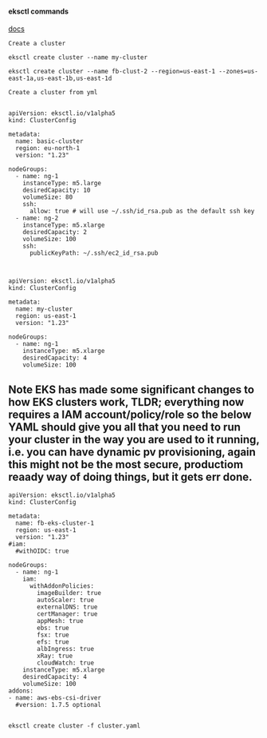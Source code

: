 #### eksctl commands

[docs](https://eksctl.io/usage/creating-and-managing-clusters/)


```Create a cluster```

````
eksctl create cluster --name my-cluster

eksctl create cluster --name fb-clust-2 --region=us-east-1 --zones=us-east-1a,us-east-1b,us-east-1d

````


```Create a cluster from yml```


````

apiVersion: eksctl.io/v1alpha5
kind: ClusterConfig

metadata:
  name: basic-cluster
  region: eu-north-1
  version: "1.23"

nodeGroups:
  - name: ng-1
    instanceType: m5.large
    desiredCapacity: 10
    volumeSize: 80
    ssh:
      allow: true # will use ~/.ssh/id_rsa.pub as the default ssh key
  - name: ng-2
    instanceType: m5.xlarge
    desiredCapacity: 2
    volumeSize: 100
    ssh:
      publicKeyPath: ~/.ssh/ec2_id_rsa.pub


````

````

apiVersion: eksctl.io/v1alpha5
kind: ClusterConfig

metadata:
  name: my-cluster
  region: us-east-1
  version: "1.23"

nodeGroups:
  - name: ng-1
    instanceType: m5.xlarge
    desiredCapacity: 4
    volumeSize: 100

````


## Note EKS has made some significant changes to how EKS clusters work, TLDR; everything now requires a IAM account/policy/role so the below YAML should give you all that you need to run your cluster in the way you are used to it running, i.e. you can have dynamic pv provisioning, again this might not be the most secure, productiom reaady way of doing things, but it gets err done.


````
apiVersion: eksctl.io/v1alpha5
kind: ClusterConfig

metadata:
  name: fb-eks-cluster-1
  region: us-east-1
  version: "1.23"
#iam:
  #withOIDC: true

nodeGroups:
  - name: ng-1
    iam:
      withAddonPolicies:
        imageBuilder: true
        autoScaler: true
        externalDNS: true
        certManager: true
        appMesh: true
        ebs: true
        fsx: true
        efs: true
        albIngress: true
        xRay: true
        cloudWatch: true
    instanceType: m5.xlarge
    desiredCapacity: 4
    volumeSize: 100
addons:
- name: aws-ebs-csi-driver
  #version: 1.7.5 optional

````

````

eksctl create cluster -f cluster.yaml

````
